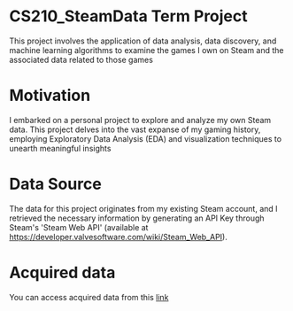 # CS210_SteamData Term Project
This project involves the application of data analysis, data discovery, and machine learning algorithms to examine the games I own on Steam and the associated data related to those games

# Motivation
I embarked on a personal project to
explore and analyze my own Steam data. This project delves into the vast
expanse of my gaming history, employing Exploratory Data Analysis (EDA)
and visualization techniques to unearth meaningful insights

# Data Source
The data for this project originates from my existing Steam account, and I
retrieved the necessary information by generating an API Key through
Steam's 'Steam Web API' (available at https://developer.valvesoftware.com/wiki/Steam_Web_API).

# Acquired data 
You can access acquired data from this [link](game-data.xlsx)

